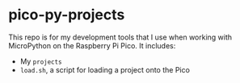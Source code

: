 # pico-py-projects

This repo is for my development tools that I use when working with MicroPython on the Raspberry Pi Pico. It includes:
- My `projects`
- `load.sh`, a script for loading a project onto the Pico
